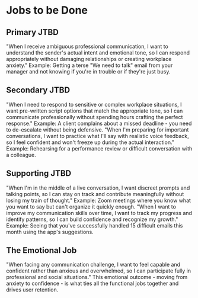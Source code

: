 # Jobs to be Done 

## Primary JTBD
"When I receive ambiguous professional communication, I want to understand the sender's actual intent and emotional tone, so I can respond appropriately without damaging relationships or creating workplace anxiety."
Example: Getting a terse "We need to talk" email from your manager and not knowing if you're in trouble or if they're just busy.

## Secondary JTBD
"When I need to respond to sensitive or complex workplace situations, I want pre-written script options that match the appropriate tone, so I can communicate professionally without spending hours crafting the perfect response."
Example: A client complains about a missed deadline - you need to de-escalate without being defensive.
"When I'm preparing for important conversations, I want to practice what I'll say with realistic voice feedback, so I feel confident and won't freeze up during the actual interaction."
Example: Rehearsing for a performance review or difficult conversation with a colleague.

## Supporting JTBD
"When I'm in the middle of a live conversation, I want discreet prompts and talking points, so I can stay on track and contribute meaningfully without losing my train of thought."
Example: Zoom meetings where you know what you want to say but can't organize it quickly enough.
"When I want to improve my communication skills over time, I want to track my progress and identify patterns, so I can build confidence and recognize my growth."
Example: Seeing that you've successfully handled 15 difficult emails this month using the app's suggestions.

## The Emotional Job
"When facing any communication challenge, I want to feel capable and confident rather than anxious and overwhelmed, so I can participate fully in professional and social situations."
This emotional outcome - moving from anxiety to confidence - is what ties all the functional jobs together and drives user retention.